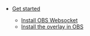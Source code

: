 - [Get started](/en/docs/get-started)

  - [Install OBS Websocket](/en/docs/get-started#install-obs-websocket)
  - [Install the overlay in OBS](/en/docs/get-started#install-the-overlay-in-obs)
